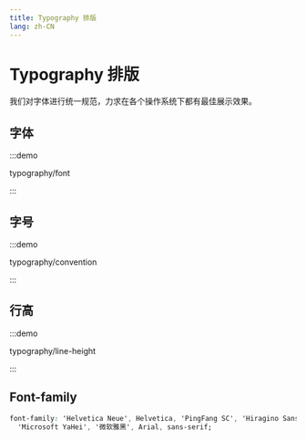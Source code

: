 ```yaml
---
title: Typography 排版
lang: zh-CN
---
```


# Typography 排版

我们对字体进行统一规范，力求在各个操作系统下都有最佳展示效果。

## 字体

:::demo

typography/font

:::

## 字号

:::demo

typography/convention

:::

## 行高

:::demo

typography/line-height

:::

## Font-family

```css
font-family: 'Helvetica Neue', Helvetica, 'PingFang SC', 'Hiragino Sans GB',
  'Microsoft YaHei', '微软雅黑', Arial, sans-serif;
```
